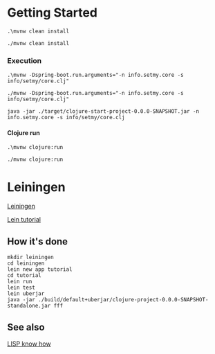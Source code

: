# Getting Started

```shell
.\mvnw clean install
```

```shell
./mvnw clean install
```

### Execution

```shell
.\mvnw -Dspring-boot.run.arguments="-n info.setmy.core -s info/setmy/core.clj"
```

```shell
./mvnw -Dspring-boot.run.arguments="-n info.setmy.core -s info/setmy/core.clj"
```

```shell
java -jar ./target/clojure-start-project-0.0.0-SNAPSHOT.jar -n info.setmy.core -s info/setmy/core.clj
```

#### Clojure run

```shell
.\mvnw clojure:run

```

```shell
./mvnw clojure:run
```

# Leiningen

[Leiningen](https://leiningen.org/)

[Lein tutorial](https://codeberg.org/leiningen/leiningen/src/branch/stable/doc/TUTORIAL.md)

## How it's done

```shell
mkdir leiningen
cd leiningen
lein new app tutorial
cd tutorial
lein run
lein test
lein uberjar
java -jar ./build/default+uberjar/clojure-project-0.0.0-SNAPSHOT-standalone.jar fff
```

## See also

[LISP know how](https://setmy-info.github.io/src/site/markdown/lisp.html)
